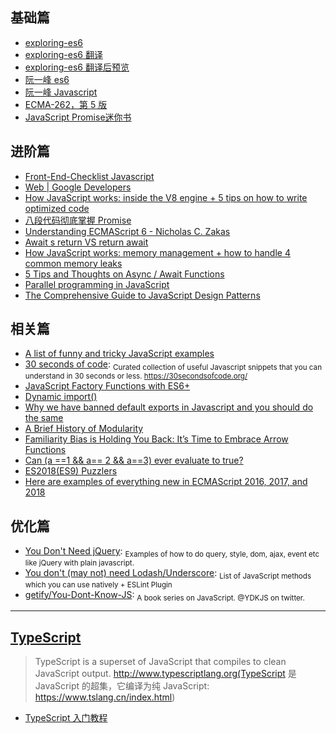 ## 基础篇

* [exploring-es6](https://leanpub.com/exploring-es6/read)
* [exploring-es6 翻译](https://github.com/es6-org/exploring-es6)
* [exploring-es6 翻译后预览](http://es6-org.github.io/exploring-es6)
* [阮一峰 es6](http://es6.ruanyifeng.com)
* [阮一峰 Javascript](http://javascript.ruanyifeng.com)
* [ECMA-262，第 5 版](http://yanhaijing.com/es5)
* [JavaScript Promise迷你书](https://github.com/liubin/promises-book/)

## 进阶篇

* [Front-End-Checklist Javascript](https://github.com/thedaviddias/Front-End-Checklist#javascript)
* [Web | Google Developers](https://developers.google.com/web/)
* [How JavaScript works: inside the V8 engine + 5 tips on how to write optimized code](https://blog.sessionstack.com/how-javascript-works-inside-the-v8-engine-5-tips-on-how-to-write-optimized-code-ac089e62b12e)
* [八段代码彻底掌握 Promise](https://juejin.im/post/597724c26fb9a06bb75260e8)
* [Understanding ECMAScript 6 - Nicholas C. Zakas](https://leanpub.com/understandinges6/read)
* [Await s return VS return await](https://jakearchibald.com/2017/await-vs-return-vs-return-await/)
* [How JavaScript works: memory management + how to handle 4 common memory leaks](https://blog.sessionstack.com/how-javascript-works-memory-management-how-to-handle-4-common-memory-leaks-3f28b94cfbec)
* [5 Tips and Thoughts on Async / Await Functions](https://start.jcolemorrison.com/5-tips-and-thoughts-on-async-await-functions/)
* [Parallel programming in JavaScript](https://itnext.io/achieving-parallelism-in-javascript-using-web-workers-8f921f2d26db)
* [The Comprehensive Guide to JavaScript Design Patterns](https://www.toptal.com/javascript/comprehensive-guide-javascript-design-patterns)

## 相关篇

* [A list of funny and tricky JavaScript examples](https://github.com/denysdovhan/wtfjs#readme)
* [30 seconds of code](https://github.com/Chalarangelo/30-seconds-of-code): <sub>Curated collection of useful Javascript snippets that you can understand in 30 seconds or less. https://30secondsofcode.org/</sub>
* [JavaScript Factory Functions with ES6+](https://medium.com/javascript-scene/javascript-factory-functions-with-es6-4d224591a8b1)
* [Dynamic import()](https://developers.google.com/web/updates/2017/11/dynamic-import)
* [Why we have banned default exports in Javascript and you should do the same](https://blog.neufund.org/why-we-have-banned-default-exports-and-you-should-do-the-same-d51fdc2cf2ad)
* [A Brief History of Modularity](https://ponyfoo.com/articles/brief-history-of-modularity)
* [Familiarity Bias is Holding You Back: It’s Time to Embrace Arrow Functions](https://medium.com/javascript-scene/familiarity-bias-is-holding-you-back-its-time-to-embrace-arrow-functions-3d37e1a9bb75)
* [Can (a ==1 && a== 2 && a==3) ever evaluate to true?](https://stackoverflow.com/questions/48270127/can-a-1-a-2-a-3-ever-evaluate-to-true)
* [ES2018(ES9) Puzzlers](http://es2018puzzlers.justjavac.com/)
* [Here are examples of everything new in ECMAScript 2016, 2017, and 2018](https://medium.freecodecamp.org/here-are-examples-of-everything-new-in-ecmascript-2016-2017-and-2018-d52fa3b5a70e)

## 优化篇

* [You Don't Need jQuery](https://github.com/nefe/You-Dont-Need-jQuery): <sub>Examples of how to do query, style, dom, ajax, event etc like jQuery with plain javascript.</sub>
* [You don't (may not) need Lodash/Underscore](https://github.com/you-dont-need/You-Dont-Need-Lodash-Underscore): <sub>List of JavaScript methods which you can use natively + ESLint Plugin</sub>
* [getify/You-Dont-Know-JS](https://github.com/getify/You-Dont-Know-JS): <sub>A book series on JavaScript. @YDKJS on twitter.</sub>

---

## [TypeScript](https://github.com/Microsoft/TypeScript)   

> TypeScript is a superset of JavaScript that compiles to clean JavaScript output. http://www.typescriptlang.org(TypeScript 是 JavaScript 的超集，它编译为纯 JavaScript: https://www.tslang.cn/index.html)

- [TypeScript 入门教程](https://ts.xcatliu.com/)
